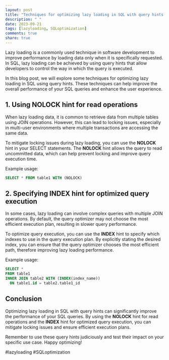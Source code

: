 ```yaml
---
layout: post
title: "Techniques for optimizing lazy loading in SQL with query hints."
description: " "
date: 2023-09-21
tags: [lazyloading, SQLoptimization]
comments: true
share: true
---
```


Lazy loading is a commonly used technique in software development to improve performance by loading data only when it is specifically requested. In SQL, lazy loading can be achieved by using query hints that allow developers to control the way in which the query is executed.

In this blog post, we will explore some techniques for optimizing lazy loading in SQL using query hints. These techniques can help improve the overall performance of your SQL queries and enhance the user experience.

## 1. Using NOLOCK hint for read operations

When lazy loading data, it is common to retrieve data from multiple tables using JOIN operations. However, this can lead to locking issues, especially in multi-user environments where multiple transactions are accessing the same data.

To mitigate locking issues during lazy loading, you can use the **NOLOCK** hint in your SELECT statements. The **NOLOCK** hint allows the query to read uncommitted data, which can help prevent locking and improve query execution time.

Example usage:
```sql
SELECT * FROM table1 WITH (NOLOCK)
```

## 2. Specifying INDEX hint for optimized query execution

In some cases, lazy loading can involve complex queries with multiple JOIN operations. By default, the query optimizer may not choose the most efficient execution plan, resulting in slower query performance.

To optimize query execution, you can use the **INDEX** hint to specify which indexes to use in the query execution plan. By explicitly stating the desired index, you can ensure that the query optimizer chooses the most efficient path, therefore improving lazy loading performance.

Example usage:
```sql
SELECT *
FROM table1
INNER JOIN table2 WITH (INDEX(index_name))
  ON table1.id = table2.table1_id
```

## Conclusion

Optimizing lazy loading in SQL with query hints can significantly improve the performance of your SQL queries. By using the **NOLOCK** hint for read operations and the **INDEX** hint for optimized query execution, you can mitigate locking issues and ensure efficient execution plans.

Remember to use these query hints judiciously and test their impact on your specific use case. Happy optimizing!

#lazyloading #SQLoptimization
